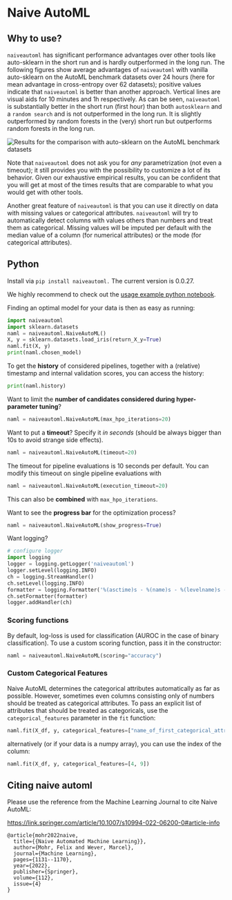 # Naive AutoML

## Why to use?
`naiveautoml` has significant performance advantages over other tools like auto-sklearn in the short run and is hardly outperformed in the long run.
The following figures show average advantages of `naiveautoml` with vanilla auto-sklearn on the AutoML benchmark datasets over 24 hours (here for mean advantage in cross-entropy over 62 datasets); positive values indicate that `naiveautoml` is better than another approach.
Vertical lines are visual aids for 10 minutes and 1h respectively.
As can be seen, `naiveautoml` is substantially better in the short run (first hour) than both `autosklearn` and a `random search` and is not outperformed in the long run.
It is slightly outperformed by random forests in the (very) short run but outperforms random forests in the long run.

![Results for the comparison with auto-sklearn on the AutoML benchmark datasets](https://github.com/fmohr/naiveautoml/blob/master/publications/2022MLJ/plots/advantages.jpg)

Note that `naiveautoml` does not ask you for *any* parametrization (not even a timeout); it still provides you with the possibility to customize a lot of its behavior. Given our exhaustive empirical results, you can be confident that you will get at most of the times results that are comparable to what you would get with other tools.

Another great feature of `naiveautoml` is that you can use it directly on data with missing values or categorical attributes. `naiveautoml` will try to automatically detect columns with values others than numbers and treat them as categorical.
Missing values will be imputed per default with the median value of a column (for numerical attributes) or the mode (for categorical attributes).

## Python
Install via `pip install naiveautoml.`
The current version is 0.0.27.

We highly recommend to check out the [usage example python notebook](https://github.com/fmohr/naiveautoml/blob/master/python/usage-example.ipynb).

Finding an optimal model for your data is then as easy as running:

```python
import naiveautoml
import sklearn.datasets
naml = naiveautoml.NaiveAutoML()
X, y = sklearn.datasets.load_iris(return_X_y=True)
naml.fit(X, y)
print(naml.chosen_model)
```

To get the **history** of considered pipelines, together with a (relative) timestamp and internal validation scores, you can access the history:

```python
print(naml.history)
```

Want to limit the **number of candidates considered during hyper-parameter tuning**?

```python
naml = naiveautoml.NaiveAutoML(max_hpo_iterations=20)
```
Want to put a **timeout**? Specify it *in seconds* (should be always bigger than 10s to avoid strange side effects).

```python
naml = naiveautoml.NaiveAutoML(timeout=20)
```
The timeout for pipeline evaluations is 10 seconds per default. You can modify this timeout on single pipeline evaluations with

```python
naml = naiveautoml.NaiveAutoML(execution_timeout=20)
```

This can also be **combined** with `max_hpo_iterations`.

Want to see the **progress bar** for the optimization process?

```python
naml = naiveautoml.NaiveAutoML(show_progress=True)
```

Want logging?

```python
# configure logger
import logging
logger = logging.getLogger('naiveautoml')
logger.setLevel(logging.INFO)
ch = logging.StreamHandler()
ch.setLevel(logging.INFO)
formatter = logging.Formatter('%(asctime)s - %(name)s - %(levelname)s - %(message)s')
ch.setFormatter(formatter)
logger.addHandler(ch)
```

### Scoring functions
By default, log-loss is used for classification (AUROC in the case of binary classification). To use a custom scoring function, pass it in the constructor:

```python
naml = naiveautoml.NaiveAutoML(scoring="accuracy")
```

### Custom Categorical Features
Naive AutoML determines the categorical attributes automatically as far as possible.
However, sometimes even columns consisting only of numbers should be treated as categorical attributes.
To pass an explicit list of attributes that should be treated as categoricals, use the `categorical_features` parameter in the `fit` function:

```python
naml.fit(X_df, y, categorical_features=["name_of_first_categorical_attribute", "name_of_second_categorical_attribute"])
```
alternatively (or if your data is a numpy array), you can use the index of the column:
```python
naml.fit(X_df, y, categorical_features=[4, 9])
```

## Citing naive automl
Please use the reference from the Machine Learning Journal to cite Naive AutoML:

https://link.springer.com/article/10.1007/s10994-022-06200-0#article-info

```
@article{mohr2022naive,
  title={{Naive Automated Machine Learning}},
  author={Mohr, Felix and Wever, Marcel},
  journal={Machine Learning},
  pages={1131--1170},
  year={2022},
  publisher={Springer},
  volume={112},
  issue={4}
}

